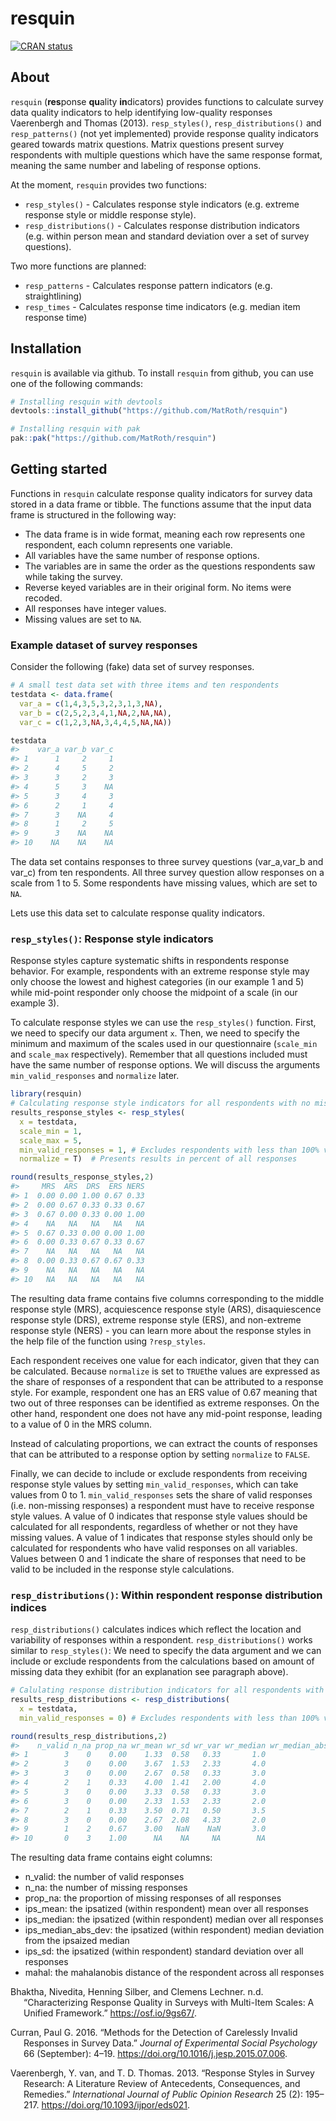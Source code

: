 
<!-- README.md is generated from README.Rmd. Please edit that file -->

# resquin

<!-- badges: start -->

[![CRAN
status](https://www.r-pkg.org/badges/version/resquin)](https://CRAN.R-project.org/package=resquin)

<!-- badges: end -->

## About

`resquin` (**res**ponse **qu**ality **in**dicators) provides functions
to calculate survey data quality indicators to help identifying
low-quality responses Vaerenbergh and Thomas (2013). `resp_styles()`,
`resp_distributions()` and `resp_patterns()` (not yet implemented)
provide response quality indicators geared towards matrix questions.
Matrix questions present survey respondents with multiple questions
which have the same response format, meaning the same number and
labeling of response options.

At the moment, `resquin` provides two functions:

- `resp_styles()` - Calculates response style indicators (e.g. extreme
  response style or middle response style).
- `resp_distributions()` - Calculates response distribution indicators
  (e.g. within person mean and standard deviation over a set of survey
  questions).

Two more functions are planned:

- `resp_patterns` - Calculates response pattern indicators (e.g.
  straightlining)
- `resp_times` - Calculates response time indicators (e.g. median item
  response time)

## Installation

`resquin` is available via github. To install `resquin` from github, you
can use one of the following commands:

``` r
# Installing resquin with devtools
devtools::install_github("https://github.com/MatRoth/resquin")

# Installing resquin with pak
pak::pak("https://github.com/MatRoth/resquin")
```

## Getting started

Functions in `resquin` calculate response quality indicators for survey
data stored in a data frame or tibble. The functions assume that the
input data frame is structured in the following way:

- The data frame is in wide format, meaning each row represents one
  respondent, each column represents one variable.
- All variables have the same number of response options.
- The variables are in same the order as the questions respondents saw
  while taking the survey.
- Reverse keyed variables are in their original form. No items were
  recoded.
- All responses have integer values.
- Missing values are set to `NA`.

### Example dataset of survey responses

Consider the following (fake) data set of survey responses.

``` r
# A small test data set with three items and ten respondents
testdata <- data.frame(
  var_a = c(1,4,3,5,3,2,3,1,3,NA),
  var_b = c(2,5,2,3,4,1,NA,2,NA,NA),
  var_c = c(1,2,3,NA,3,4,4,5,NA,NA))

testdata
#>    var_a var_b var_c
#> 1      1     2     1
#> 2      4     5     2
#> 3      3     2     3
#> 4      5     3    NA
#> 5      3     4     3
#> 6      2     1     4
#> 7      3    NA     4
#> 8      1     2     5
#> 9      3    NA    NA
#> 10    NA    NA    NA
```

The data set contains responses to three survey questions (var_a,var_b
and var_c) from ten respondents. All three survey question allow
responses on a scale from 1 to 5. Some respondents have missing values,
which are set to `NA`.

Lets use this data set to calculate response quality indicators.

### `resp_styles()`: Response style indicators

Response styles capture systematic shifts in respondents response
behavior. For example, respondents with an extreme response style may
only choose the lowest and highest categories (in our example 1 and 5)
while mid-point responder only choose the midpoint of a scale (in our
example 3).

To calculate response styles we can use the `resp_styles()` function.
First, we need to specify our data argument `x`. Then, we need to
specify the minimum and maximum of the scales used in our questionnaire
(`scale_min` and `scale_max` respectively). Remember that all questions
included must have the same number of response options. We will discuss
the arguments `min_valid_responses` and `normalize` later.

``` r
library(resquin)
# Calculating response style indicators for all respondents with no missing values
results_response_styles <- resp_styles(
  x = testdata,
  scale_min = 1,
  scale_max = 5,
  min_valid_responses = 1, # Excludes respondents with less than 100% valid responses
  normalize = T)  # Presents results in percent of all responses

round(results_response_styles,2)
#>     MRS  ARS  DRS  ERS NERS
#> 1  0.00 0.00 1.00 0.67 0.33
#> 2  0.00 0.67 0.33 0.33 0.67
#> 3  0.67 0.00 0.33 0.00 1.00
#> 4    NA   NA   NA   NA   NA
#> 5  0.67 0.33 0.00 0.00 1.00
#> 6  0.00 0.33 0.67 0.33 0.67
#> 7    NA   NA   NA   NA   NA
#> 8  0.00 0.33 0.67 0.67 0.33
#> 9    NA   NA   NA   NA   NA
#> 10   NA   NA   NA   NA   NA
```

The resulting data frame contains five columns corresponding to the
middle response style (MRS), acquiescence response style (ARS),
disaquiescence response style (DRS), extreme response style (ERS), and
non-extreme response style (NERS) - you can learn more about the
response styles in the help file of the function using `?resp_styles`.

Each respondent receives one value for each indicator, given that they
can be calculated. Because `normalize` is set to `TRUE`the values are
expressed as the share of responses of a respondent that can be
attributed to a response style. For example, respondent one has an ERS
value of 0.67 meaning that two out of three responses can be identified
as extreme responses. On the other hand, respondent one does not have
any mid-point response, leading to a value of 0 in the MRS column.

Instead of calculating proportions, we can extract the counts of
responses that can be attributed to a response option by setting
`normalize` to `FALSE`.

Finally, we can decide to include or exclude respondents from receiving
response style values by setting `min_valid_responses`, which can take
values from 0 to 1. `min_valid_responses` sets the share of valid
responses (i.e. non-missing responses) a respondent must have to receive
response style values. A value of 0 indicates that response style values
should be calculated for all respondents, regardless of whether or not
they have missing values. A value of 1 indicates that response styles
should only be calculated for respondents who have valid responses on
all variables. Values between 0 and 1 indicate the share of responses
that need to be valid to be included in the response style calculations.

### `resp_distributions()`: Within respondent response distribution indices

`resp_distributions()` calculates indices which reflect the location and
variability of responses within a respondent. `resp_distributions()`
works similar to `resp_styles()`: We need to specify the data argument
and we can include or exclude respondents from the calculations based on
amount of missing data they exhibit (for an explanation see paragraph
above).

``` r
# Calulating response distribution indicators for all respondents with no missing values
results_resp_distributions <- resp_distributions(
  x = testdata,
  min_valid_responses = 0) # Excludes respondents with less than 100% valid responses

round(results_resp_distributions,2)
#>    n_valid n_na prop_na wr_mean wr_sd wr_var wr_median wr_median_abs_dev mahal
#> 1        3    0    0.00    1.33  0.58   0.33       1.0               0.0  2.27
#> 2        3    0    0.00    3.67  1.53   2.33       4.0               1.0  1.68
#> 3        3    0    0.00    2.67  0.58   0.33       3.0               0.0  1.05
#> 4        2    1    0.33    4.00  1.41   2.00       4.0               1.0  2.21
#> 5        3    0    0.00    3.33  0.58   0.33       3.0               0.0  1.24
#> 6        3    0    0.00    2.33  1.53   2.33       2.0               1.0  1.29
#> 7        2    1    0.33    3.50  0.71   0.50       3.5               0.5  0.71
#> 8        3    0    0.00    2.67  2.08   4.33       2.0               1.0  2.24
#> 9        1    2    0.67    3.00   NaN    NaN       3.0               0.0  0.24
#> 10       0    3    1.00      NA    NA     NA        NA                NA    NA
```

The resulting data frame contains eight columns:

- n_valid: the number of valid responses
- n_na: the number of missing responses
- prop_na: the proportion of missing responses of all responses
- ips_mean: the ipsatized (within respondent) mean over all responses
- ips_median: the ipsatized (within respondent) median over all
  responses
- ips_median_abs_dev: the ipsatized (within respondent) median deviation
  from the ipsaized median
- ips_sd: the ipsatized (within respondent) standard deviation over all
  responses
- mahal: the mahalanobis distance of the respondent across all responses

<div id="refs" class="references csl-bib-body hanging-indent"
entry-spacing="0">

<div id="ref-bhaktha" class="csl-entry">

Bhaktha, Nivedita, Henning Silber, and Clemens Lechner. n.d.
“Characterizing Response Quality in Surveys with Multi-Item Scales: A
Unified Framework.” <https://osf.io/9gs67/>.

</div>

<div id="ref-curran2016" class="csl-entry">

Curran, Paul G. 2016. “Methods for the Detection of Carelessly Invalid
Responses in Survey Data.” *Journal of Experimental Social Psychology*
66 (September): 4–19. <https://doi.org/10.1016/j.jesp.2015.07.006>.

</div>

<div id="ref-vanvaerenbergh2013" class="csl-entry">

Vaerenbergh, Y. van, and T. D. Thomas. 2013. “Response Styles in Survey
Research: A Literature Review of Antecedents, Consequences, and
Remedies.” *International Journal of Public Opinion Research* 25 (2):
195–217. <https://doi.org/10.1093/ijpor/eds021>.

</div>

</div>
